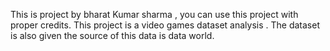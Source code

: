 This is project by bharat Kumar sharma , you can use this project with proper credits.  This project is a video games dataset analysis . The dataset is also given the source of this data is data world. 

